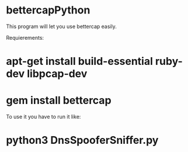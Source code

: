 # bettercapPython
This program will let you use bettercap easily.

Requierements:
# apt-get install build-essential ruby-dev libpcap-dev
# gem install bettercap

To use it you have to run it like:
# python3 DnsSpooferSniffer.py
